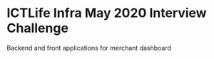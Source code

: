 ICTLife Infra May 2020 Interview Challenge
=========================================

Backend and front applications for merchant dashboard
